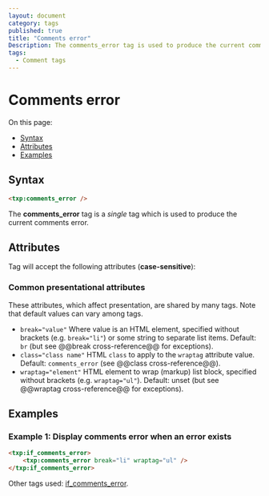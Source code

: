 ```yaml
---
layout: document
category: tags
published: true
title: "Comments error"
Description: The comments_error tag is used to produce the current comments error.
tags:
  - Comment tags
---
```


# Comments error

On this page:

* [Syntax](#syntax)
* [Attributes](#attributes)
* [Examples](#examples)

## Syntax

~~~ html
<txp:comments_error />
~~~

The **comments_error** tag is a *single* tag which is used to produce the current comments error.

## Attributes

Tag will accept the following attributes (**case-sensitive**):

### Common presentational attributes

These attributes, which affect presentation, are shared by many tags. Note that default values can vary among tags.

* `break="value"`
Where value is an HTML element, specified without brackets (e.g. `break="li"`) or some string to separate list items.
Default: `br` (but see @@break cross-reference@@ for exceptions).
* `class="class name"`
HTML `class` to apply to the `wraptag` attribute value.
Default: `comments_error` (see @@class cross-reference@@).
* `wraptag="element"`
HTML element to wrap (markup) list block, specified without brackets (e.g. `wraptag="ul"`).
Default: unset (but see @@wraptag cross-reference@@ for exceptions).

## Examples

### Example 1: Display comments error when an error exists

~~~ html
<txp:if_comments_error>
    <txp:comments_error break="li" wraptag="ul" />
</txp:if_comments_error>
~~~

Other tags used: [if_comments_error](if-comments-error).
